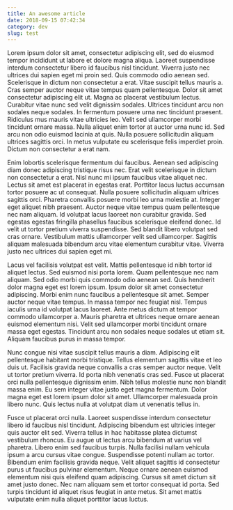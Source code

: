 ```yaml
---
title: An awesome article
date: 2018-09-15 07:42:34
category: dev
slug: test
---
```


Lorem ipsum dolor sit amet, consectetur adipiscing elit, sed do eiusmod tempor incididunt ut labore et dolore magna aliqua. Laoreet suspendisse interdum consectetur libero id faucibus nisl tincidunt. Viverra justo nec ultrices dui sapien eget mi proin sed. Quis commodo odio aenean sed. Scelerisque in dictum non consectetur a erat. Vitae suscipit tellus mauris a. Cras semper auctor neque vitae tempus quam pellentesque. Dolor sit amet consectetur adipiscing elit ut. Magna ac placerat vestibulum lectus. Curabitur vitae nunc sed velit dignissim sodales. Ultrices tincidunt arcu non sodales neque sodales. In fermentum posuere urna nec tincidunt praesent. Ridiculus mus mauris vitae ultricies leo. Velit sed ullamcorper morbi tincidunt ornare massa. Nulla aliquet enim tortor at auctor urna nunc id. Sed arcu non odio euismod lacinia at quis. Nulla posuere sollicitudin aliquam ultrices sagittis orci. In metus vulputate eu scelerisque felis imperdiet proin. Dictum non consectetur a erat nam.

Enim lobortis scelerisque fermentum dui faucibus. Aenean sed adipiscing diam donec adipiscing tristique risus nec. Erat velit scelerisque in dictum non consectetur a erat. Nisl nunc mi ipsum faucibus vitae aliquet nec. Lectus sit amet est placerat in egestas erat. Porttitor lacus luctus accumsan tortor posuere ac ut consequat. Nulla posuere sollicitudin aliquam ultrices sagittis orci. Pharetra convallis posuere morbi leo urna molestie at. Integer eget aliquet nibh praesent. Auctor neque vitae tempus quam pellentesque nec nam aliquam. Id volutpat lacus laoreet non curabitur gravida. Sed egestas egestas fringilla phasellus faucibus scelerisque eleifend donec. Id velit ut tortor pretium viverra suspendisse. Sed blandit libero volutpat sed cras ornare. Vestibulum mattis ullamcorper velit sed ullamcorper. Sagittis aliquam malesuada bibendum arcu vitae elementum curabitur vitae. Viverra justo nec ultrices dui sapien eget mi.

Lacus vel facilisis volutpat est velit. Mattis pellentesque id nibh tortor id aliquet lectus. Sed euismod nisi porta lorem. Quam pellentesque nec nam aliquam. Sed odio morbi quis commodo odio aenean sed. Quis hendrerit dolor magna eget est lorem ipsum. Ipsum dolor sit amet consectetur adipiscing. Morbi enim nunc faucibus a pellentesque sit amet. Semper auctor neque vitae tempus. In massa tempor nec feugiat nisl. Tempus iaculis urna id volutpat lacus laoreet. Ante metus dictum at tempor commodo ullamcorper a. Mauris pharetra et ultrices neque ornare aenean euismod elementum nisi. Velit sed ullamcorper morbi tincidunt ornare massa eget egestas. Tincidunt arcu non sodales neque sodales ut etiam sit. Aliquam faucibus purus in massa tempor.

Nunc congue nisi vitae suscipit tellus mauris a diam. Adipiscing elit pellentesque habitant morbi tristique. Tellus elementum sagittis vitae et leo duis ut. Facilisis gravida neque convallis a cras semper auctor neque. Velit ut tortor pretium viverra. Id porta nibh venenatis cras sed. Fusce ut placerat orci nulla pellentesque dignissim enim. Nibh tellus molestie nunc non blandit massa enim. Eu sem integer vitae justo eget magna fermentum. Dolor magna eget est lorem ipsum dolor sit amet. Ullamcorper malesuada proin libero nunc. Quis lectus nulla at volutpat diam ut venenatis tellus in.

Fusce ut placerat orci nulla. Laoreet suspendisse interdum consectetur libero id faucibus nisl tincidunt. Adipiscing bibendum est ultricies integer quis auctor elit sed. Viverra tellus in hac habitasse platea dictumst vestibulum rhoncus. Eu augue ut lectus arcu bibendum at varius vel pharetra. Libero enim sed faucibus turpis. Nulla facilisi nullam vehicula ipsum a arcu cursus vitae congue. Suspendisse potenti nullam ac tortor. Bibendum enim facilisis gravida neque. Velit aliquet sagittis id consectetur purus ut faucibus pulvinar elementum. Neque ornare aenean euismod elementum nisi quis eleifend quam adipiscing. Cursus sit amet dictum sit amet justo donec. Nec nam aliquam sem et tortor consequat id porta. Sed turpis tincidunt id aliquet risus feugiat in ante metus. Sit amet mattis vulputate enim nulla aliquet porttitor lacus luctus.
